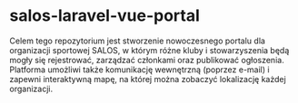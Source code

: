 # salos-laravel-vue-portal
Celem tego repozytorium jest stworzenie nowoczesnego portalu dla organizacji sportowej SALOS, w którym różne kluby i stowarzyszenia będą mogły się rejestrować, zarządzać członkami oraz publikować ogłoszenia. Platforma umożliwi także komunikację wewnętrzną (poprzez e-mail) i zapewni interaktywną mapę, na której można zobaczyć lokalizację każdej organizacji.
